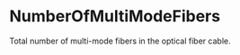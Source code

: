 NumberOfMultiModeFibers
=======================

Total number of multi-mode fibers in the optical fiber cable.
